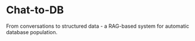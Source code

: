 # Chat-to-DB
From conversations to structured data - a RAG-based system for automatic database population.
